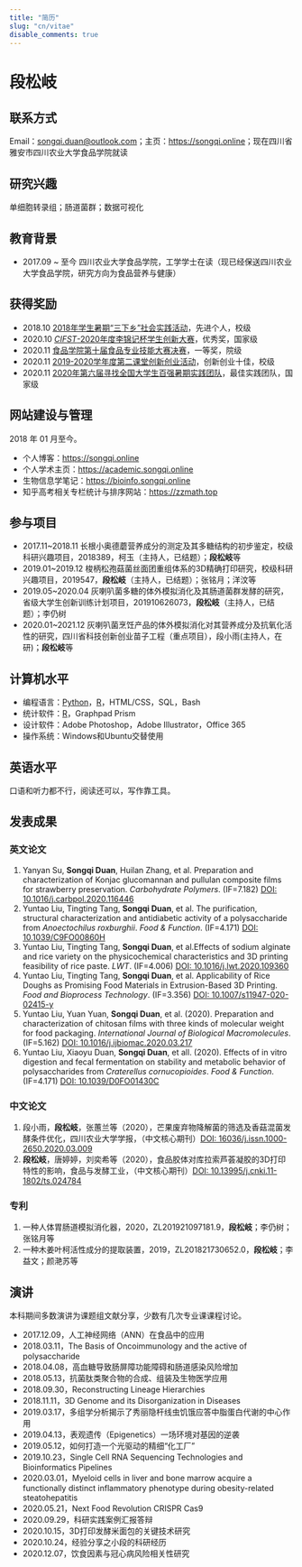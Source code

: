 ```yaml
---
title: "简历"
slug: "cn/vitae"
disable_comments: true
---
```


# 段松岐

## 联系方式

Email：songqi.duan@outlook.com；主页：<https://songqi.online>；现在四川省雅安市四川农业大学食品学院就读

## 研究兴趣

单细胞转录组；肠道菌群；数据可视化

## 教育背景

- 2017.09 ~ 至今 四川农业大学食品学院，工学学士在读（现已经保送四川农业大学食品学院，研究方向为食品营养与健康）

## 获得奖励

- 2018.10 [2018年学生暑期“三下乡”社会实践活动](https://db.songqi.online/sicau-outstanding-person.JPG)，先进个人，校级
- 2020.10 [*CIFST*-2020年度李锦记杯学生创新大赛](https://db.songqi.online/cifst-excellence-award.JPG)，优秀奖，国家级
- 2020.11 [食品学院第十届食品专业技能大赛决赛](https://db.songqi.online/spxy-first-prize.JPG)，一等奖，院级
- 2020.11 [2019-2020学年度第二课堂创新创业活动](https://db.songqi.online/sicau-top-ten-innovation-and-entrepreneurship.JPG)，创新创业十佳，校级
- 2020.11 [2020年第六届寻找全国大学生百强暑期实践团队](https://db.songqi.online/zqb-best-practice-team.JPG)，最佳实践团队，国家级

## 网站建设与管理

2018 年 01 月至今。

- 个人博客：<https://songqi.online>
- 个人学术主页：<https://academic.songqi.online>
- 生物信息学笔记：<https://bioinfo.songqi.online>
- 知乎高考相关专栏统计与排序网站：<https://zzmath.top>

## 参与项目

- 2017.11~2018.11 长根小奥德蘑营养成分的测定及其多糖结构的初步鉴定，校级科研兴趣项目，2018389，柯玉（主持人，已结题）；**段松岐**等
- 2019.01~2019.12 梭柄松孢菇菌丝面团重组体系的3D精确打印研究，校级科研兴趣项目，2019547，**段松岐**（主持人，已结题）；张铭月；洋汶等
- 2019.05~2020.04 灰喇叭菌多糖的体外模拟消化及其肠道菌群发酵的研究，省级大学生创新训练计划项目，201910626073，**段松岐**（主持人，已结题）；李仍树
- 2020.01~2021.12 灰喇叭菌烹饪产品的体外模拟消化对其营养成分及抗氧化活性的研究，四川省科技创新创业苗子工程（重点项目），段小雨(主持人，在研)；**段松岐**等

## 计算机水平

- 编程语言：[Python](https://www.python.org/)，[R](http://www.r-project.org/)，HTML/CSS，SQL，Bash
- 统计软件：[R](http://www.r-project.org/)，Graphpad Prism
- 设计软件：Adobe Photoshop，Adobe Illustrator，Office 365
- 操作系统：Windows和Ubuntu交替使用

## 英语水平

口语和听力都不行，阅读还可以，写作靠工具。

## 发表成果

### 英文论文

1. Yanyan Su, **Songqi Duan**, Huilan Zhang, et al. Preparation and characterization of Konjac glucomannan and pullulan composite films for strawberry preservation. *Carbohydrate Polymers*. (IF=7.182) [DOI: 10.1016/j.carbpol.2020.116446](https://doi.org/10.1016/j.carbpol.2020.116446)
1. Yuntao Liu, Tingting Tang, **Songqi Duan**, et al. The purification, structural characterization and antidiabetic activity of a polysaccharide from *Anoectochilus roxburghii*. *Food & Function*. (IF=4.171) [DOI: 10.1039/C9FO00860H](https://doi.org/10.1039/C9FO00860H)
1. Yuntao Liu, Tingting Tang, **Songqi Duan**, et al.Effects of sodium alginate and rice variety on the physicochemical characteristics and 3D printing feasibility of rice paste. *LWT*. (IF=4.006) [DOI: 10.1016/j.lwt.2020.109360](https://doi.org/10.1016/j.lwt.2020.109360)
1. Yuntao Liu, Tingting Tang, **Songqi Duan**, et al. Applicability of Rice Doughs as Promising Food Materials in Extrusion-Based 3D Printing. *Food and Bioprocess Technology*. (IF=3.356) [DOI: 10.1007/s11947-020-02415-y](https://doi.org/10.1007/s11947-020-02415-y)
1. Yuntao Liu, Yuan Yuan, **Songqi Duan**, et al. (2020). Preparation and characterization of chitosan films with three kinds of molecular weight for food packaging. *International Journal of Biological Macromolecules*. (IF=5.162) [DOI: 10.1016/j.ijbiomac.2020.03.217](https://doi.org/10.1016/j.ijbiomac.2020.03.217)
1. Yuntao Liu, Xiaoyu Duan, **Songqi Duan**, et all. (2020). Effects of in vitro digestion and fecal fermentation on stability and metabolic behavior of polysaccharides from *Craterellus cornucopioides*. *Food & Function*. (IF=4.171) [DOI: 10.1039/D0FO01430C](https://doi.org/10.1039/D0FO01430C)

### 中文论文

1. 段小雨，**段松岐**，张蕙兰等（2020），芒果废弃物降解菌的筛选及香菇混菌发酵条件优化，四川农业大学学报，（中文核心期刊）[DOI: 16036/j.issn.1000-2650.2020.03.009](https://doi.org/16036/j.issn.1000-2650.2020.03.009)
1. **段松岐**，唐婷婷，刘奕希等（2020），食品胶体对库拉索芦荟凝胶的3D打印特性的影响，食品与发酵工业，（中文核心期刊）[DOI: 10.13995/j.cnki.11-1802/ts.024784](https://doi.org/10.13995/j.cnki.11-1802/ts.024784)

### 专利

1. 一种人体胃肠道模拟消化器，2020，ZL201921097181.9，**段松岐**；李仍树；张铭月等
1. 一种木姜叶柯活性成分的提取装置，2019，ZL201821730652.0，**段松岐**；李益文；颜滟苏等

## 演讲

本科期间多数演讲为课题组文献分享，少数有几次专业课课程讨论。

- 2017.12.09，人工神经网络（ANN）在食品中的应用
- 2018.03.11，The Basis of Oncoimmunology and the active of polysaccharide
- 2018.04.08，高血糖导致肠屏障功能障碍和肠道感染风险增加
- 2018.05.13，抗菌肽类聚合物的合成、组装及生物医学应用
- 2018.09.30，Reconstructing Lineage Hierarchies
- 2018.11.11，3D Genome and its Disorganization in Diseases
- 2019.03.17，多组学分析揭示了秀丽隐杆线虫饥饿应答中脂蛋白代谢的中心作用
- 2019.04.13，表观遗传（Epigenetics）一场环境对基因的逆袭
- 2019.05.12，如何打造一个光驱动的精细“化工厂”
- 2019.10.23，Single Cell RNA Sequencing Technologies and Bioinformatics Pipelines
- 2020.03.01，Myeloid cells in liver and bone marrow acquire a functionally distinct inflammatory phenotype during obesity-related steatohepatitis
- 2020.05.21，Next Food Revolution CRISPR Cas9
- 2020.09.29，科研实践案例汇报答辩
- 2020.10.15，3D打印发酵米面包的关键技术研究
- 2020.10.24，经验分享之小段的科研经历
- 2020.12.07，饮食因素与冠心病风险相关性研究
